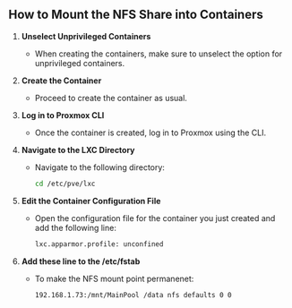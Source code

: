 ## How to Mount the NFS Share into Containers

1. **Unselect Unprivileged Containers**
   - When creating the containers, make sure to unselect the option for unprivileged containers.

2. **Create the Container**
   - Proceed to create the container as usual.

3. **Log in to Proxmox CLI**
   - Once the container is created, log in to Proxmox using the CLI.

4. **Navigate to the LXC Directory**
   - Navigate to the following directory:
     ```bash
     cd /etc/pve/lxc
     ```

5. **Edit the Container Configuration File**
   - Open the configuration file for the container you just created and add the following line:
     ```bash
     lxc.apparmor.profile: unconfined
     ```
6. **Add these line to the /etc/fstab**
   - To make the NFS mount point permanenet:
     ```bash
     192.168.1.73:/mnt/MainPool /data nfs defaults 0 0
     ```
